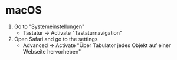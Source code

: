 macOS
=====

1. Go to "Systemeinstellungen"
    - Tastatur -> Activate "Tastaturnavigation"
2. Open Safari and go to the settings
    - Advanced -> Activate "Über Tabulator jedes Objekt auf einer Webseite hervorheben"

